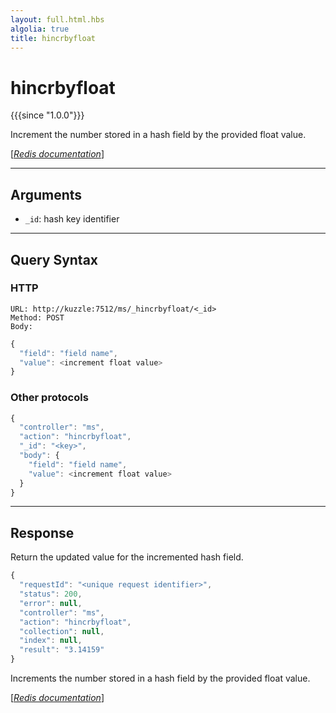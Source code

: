 ```yaml
---
layout: full.html.hbs
algolia: true
title: hincrbyfloat
---
```


# hincrbyfloat

{{{since "1.0.0"}}}

Increment the number stored in a hash field by the provided float value.

[[_Redis documentation_]](https://redis.io/commands/hincrbyfloat)

---

## Arguments

* `_id`: hash key identifier

---

## Query Syntax

### HTTP

```http
URL: http://kuzzle:7512/ms/_hincrbyfloat/<_id>
Method: POST  
Body:
```

```js
{
  "field": "field name",
  "value": <increment float value>
}
```

### Other protocols

```js
{
  "controller": "ms",
  "action": "hincrbyfloat",
  "_id": "<key>",
  "body": {
    "field": "field name",
    "value": <increment float value>
  }
}
```

---

## Response

Return the updated value for the incremented hash field.

```javascript
{
  "requestId": "<unique request identifier>",
  "status": 200,
  "error": null,
  "controller": "ms",
  "action": "hincrbyfloat",
  "collection": null,
  "index": null,
  "result": "3.14159"
}
```

Increments the number stored in a hash field by the provided float value.

[[_Redis documentation_]](https://redis.io/commands/hincrbyfloat)
